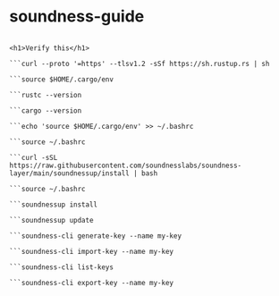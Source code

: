 # soundness-guide

```sudo apt update && sudo apt upgrade -y

<h1>Verify this</h1>

```curl --proto '=https' --tlsv1.2 -sSf https://sh.rustup.rs | sh

```source $HOME/.cargo/env

```rustc --version

```cargo --version

```echo 'source $HOME/.cargo/env' >> ~/.bashrc

```source ~/.bashrc

```curl -sSL https://raw.githubusercontent.com/soundnesslabs/soundness-layer/main/soundnessup/install | bash

```source ~/.bashrc

```soundnessup install

```soundnessup update

```soundness-cli generate-key --name my-key

```soundness-cli import-key --name my-key

```soundness-cli list-keys

```soundness-cli export-key --name my-key
